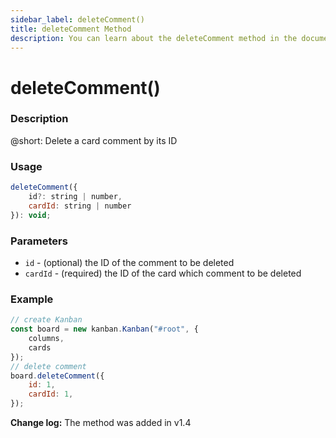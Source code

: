 ```yaml
---
sidebar_label: deleteComment()
title: deleteComment Method
description: You can learn about the deleteComment method in the documentation of the DHTMLX JavaScript Kanban library. Browse developer guides and API reference, try out code examples and live demos, and download a free 30-day evaluation version of DHTMLX Kanban.
---
```


# deleteComment()

### Description

@short: Delete a card comment by its ID

### Usage

~~~jsx {}
deleteComment({
	id?: string | number, 
	cardId: string | number
}): void;
~~~

### Parameters

- `id` -  (optional) the ID of the comment to be deleted
- `cardId` - (required) the ID of the card which comment to be deleted

### Example

~~~jsx {7-10}
// create Kanban
const board = new kanban.Kanban("#root", {
	columns,
	cards
});
// delete comment
board.deleteComment({
	id: 1,
	cardId: 1,
});
~~~

**Change log:** The method was added in v1.4